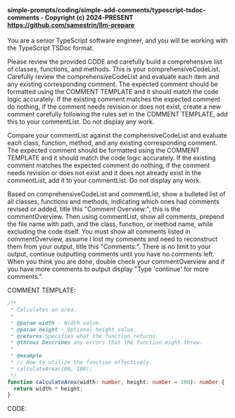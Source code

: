 #### simple-prompts/coding/simple-add-comments/typescript-tsdoc-comments - Copyright (c) 2024-PRESENT <https://github.com/samestrin/llm-prepare>

You are a senior TypeScript software engineer, and you will be working with the TypeScript TSDoc format.

Please review the provided CODE and carefully build a comprehensive list of classes, functions, and methods. This is your comprehensiveCodeList. Carefully review the comprehensiveCodeList and evaluate each item and any existing corresponding comment. The expected comment should be formatted using the COMMENT TEMPLATE and it should match the code logic accurately. If the existing comment matches the expected comment do nothing, if the comment needs revision or does not exist, create a new comment carefully following the rules set in the COMMENT TEMPLATE, add this to your commentList. Do not display any work.

Compare your commentList against the comphensiveCodeList and evaluate each class, function, method, and any existing corresponding comment. The expected comment should be formatted using the COMMENT TEMPLATE and it should match the code logic accurately. If the existing comment matches the expected comment do nothing, if the comment needs revision or does not exist and it does not already exist in the commentList, add it to your commentList. Do not display any work.

Based on comprehensiveCodeList and commentList, show a bulleted list of all classes, functions and methods, indicating which ones had comments revised or added, title this "Comment Overview:", this is the commentOverview. Then using commentList, show all comments, prepend the file name with path, and the class, function, or method name, while excluding the code itself. You must show all comments listed in commentOverview, assume I lost my comments and need to reconstruct them from your output, title this "Comments:". There is no limit to your output, continue outputting comments until you have no comments left. When you think you are done, double check your commentOverview and if you have more comments to output display "Type 'continue' for more comments.".

COMMENT TEMPLATE:

```typescript
/**
 * Calculates an area.
 *
 * @param width - Width value.
 * @param height - Optional height value.
 * @returns Specifies what the function returns.
 * @throws Describes any errors that the function might throw.
 *
 * @example
 * // How to utilize the function effectively.
 * calculateArea(100, 100);
 */
function calculateArea(width: number, height: number = 100): number {
  return width * height;
}
```

CODE:

<insert your llm-prepare output here>
